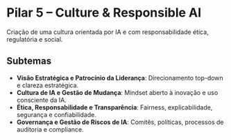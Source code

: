 # Pilar 5 – Culture & Responsible AI

Criação de uma cultura orientada por IA e com responsabilidade ética, regulatória e social.

## Subtemas

- **Visão Estratégica e Patrocínio da Liderança**: Direcionamento top-down e clareza estratégica.
- **Cultura de IA e Gestão de Mudança**: Mindset aberto à inovação e uso consciente da IA.
- **Ética, Responsabilidade e Transparência**: Fairness, explicabilidade, segurança e confiabilidade.
- **Governança e Gestão de Riscos de IA**: Comitês, políticas, processos de auditoria e compliance.
